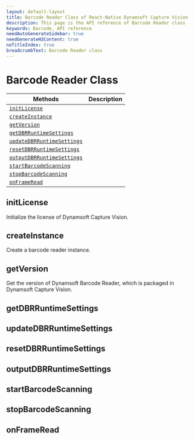 ```yaml
---
layout: default-layout
title: Barcode Reader Class of React-Native Dynamsoft Capture Vision
description: This page is the API reference of Barcode Reader class
keywords: Barcode, API reference
needAutoGenerateSidebar: true
needGenerateH3Content: true
noTitleIndex: true
breadcrumbText: Barcode Reader class
---
```


# Barcode Reader Class

| Methods | Description |
| ------- | ----------- |
| [`initLicense`](#initlicense) |  |
| [`createInstance`](#createinstance) |  |
| [`getVersion`](#getversion) |  |
| [`getDBRRuntimeSettings`](#getdbrruntimesettings) |  |
| [`updateDBRRuntimeSettings`](#updatedbrruntimesettings) |  |
| [`resetDBRRuntimeSettings`](#resetdbrruntimesettings) |  |
| [`outputDBRRuntimeSettings`](#outputdbrruntimesettings) |  |
| [`startBarcodeScanning`](#startbarcodescanning) |  |
| [`stopBarcodeScanning`](#stopbarcodescanning) |  |
| [`onFrameRead`](#onframeread) |  |

## initLicense

Initialize the license of Dynamsoft Capture Vision.

## createInstance

Create a barcode reader instance.

## getVersion

Get the version of Dynamsoft Barcode Reader, which is packaged in Dynamsoft Capture Vision.

## getDBRRuntimeSettings

## updateDBRRuntimeSettings

## resetDBRRuntimeSettings

## outputDBRRuntimeSettings

## startBarcodeScanning

## stopBarcodeScanning

## onFrameRead
